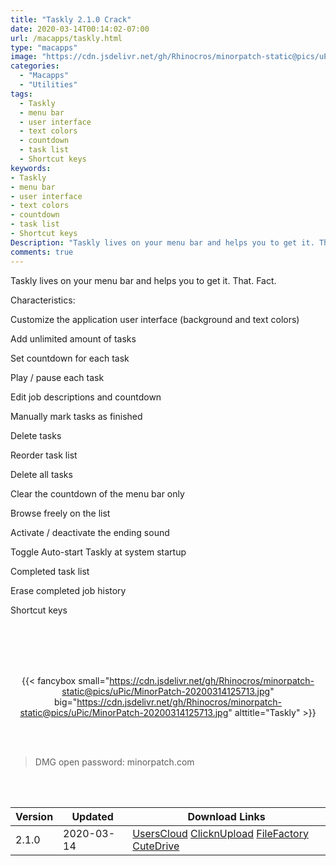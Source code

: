 ```yaml
---
title: "Taskly 2.1.0 Crack"
date: 2020-03-14T00:14:02-07:00
url: /macapps/taskly.html
type: "macapps"
image: "https://cdn.jsdelivr.net/gh/Rhinocros/minorpatch-static@pics/uPic/6ffP2i.png"
categories:
  - "Macapps"
  - "Utilities"
tags:
  - Taskly
  - menu bar
  - user interface
  - text colors
  - countdown
  - task list
  - Shortcut keys
keywords:
- Taskly
- menu bar
- user interface
- text colors
- countdown
- task list
- Shortcut keys
Description: "Taskly lives on your menu bar and helps you to get it. That. Fact."
comments: true
---
```


Taskly lives on your menu bar and helps you to get it. That. Fact.

Characteristics:

Customize the application user interface (background and text colors)

Add unlimited amount of tasks

Set countdown for each task

Play / pause each task

Edit job descriptions and countdown

Manually mark tasks as finished

Delete tasks

Reorder task list

Delete all tasks

Clear the countdown of the menu bar only

Browse freely on the list

Activate / deactivate the ending sound

Toggle Auto-start Taskly at system startup

Completed task list

Erase completed job history

Shortcut keys

<br/>
<br/>
<script async src="https://pagead2.googlesyndication.com/pagead/js/adsbygoogle.js"></script>
<ins class="adsbygoogle"
     style="display:block; text-align:center;"
     data-ad-layout="in-article"
     data-ad-format="fluid"
     data-ad-client="ca-pub-8746275014476192"
     data-ad-slot="5144997159"></ins>
<script>
     (adsbygoogle = window.adsbygoogle || []).push({});
</script>
<br/>
<br/>


<center>

{{< fancybox small="https://cdn.jsdelivr.net/gh/Rhinocros/minorpatch-static@pics/uPic/MinorPatch-20200314125713.jpg" big="https://cdn.jsdelivr.net/gh/Rhinocros/minorpatch-static@pics/uPic/MinorPatch-20200314125713.jpg" alttitle="Taskly" >}}

</center>

<br/>
<br/>


> DMG open password: minorpatch.com

<br/>

<br/>
<div id="history_version" class="history_version">

| Version | Updated | Download Links |
| ---- | ---- | ---- |
| 2.1.0 | 2020-03-14 | [UsersCloud](https://ouo.io/HI90e3b)   [ClicknUpload](https://ouo.io/rNl06e)   [FileFactory](https://ouo.io/L6L5C)   [CuteDrive](https://ouo.io/qUXIRN) |

</div>
